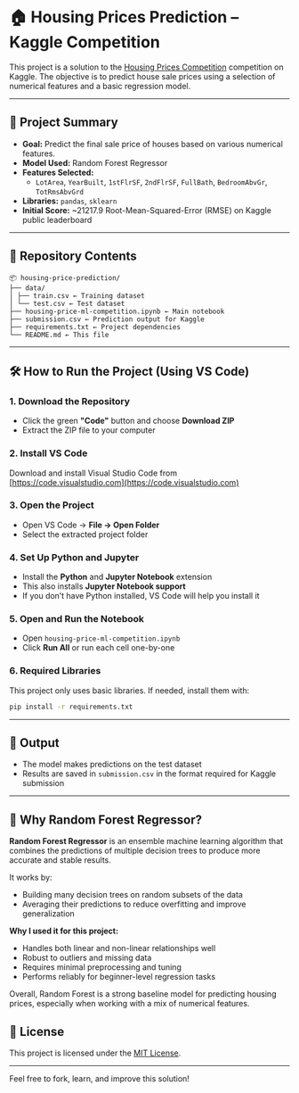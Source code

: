 # 🏠 Housing Prices Prediction – Kaggle Competition

This project is a solution to the [Housing Prices Competition](https://www.kaggle.com/competitions/home-data-for-ml-course) competition on Kaggle. The objective is to predict house sale prices using a selection of numerical features and a basic regression model.

---

## 📌 Project Summary

- **Goal:** Predict the final sale price of houses based on various numerical features.
- **Model Used:** Random Forest Regressor
- **Features Selected:**
  - `LotArea`, `YearBuilt`, `1stFlrSF`, `2ndFlrSF`, `FullBath`, `BedroomAbvGr`, `TotRmsAbvGrd`
- **Libraries:** `pandas`, `sklearn`
- **Initial Score:** ~21217.9 Root-Mean-Squared-Error (RMSE) on Kaggle public leaderboard
---

## 📁 Repository Contents

```
📦 housing-price-prediction/
├── data/
│ ├── train.csv ← Training dataset
│ └── test.csv ← Test dataset
├── housing-price-ml-competition.ipynb ← Main notebook
├── submission.csv ← Prediction output for Kaggle
├── requirements.txt ← Project dependencies
└── README.md ← This file
```

---

## 🛠 How to Run the Project (Using VS Code)

### 1. Download the Repository

- Click the green **"Code"** button and choose **Download ZIP**
- Extract the ZIP file to your computer

### 2. Install VS Code

Download and install Visual Studio Code from [https://code.visualstudio.com](https://code.visualstudio.com)

### 3. Open the Project

- Open VS Code → **File → Open Folder**
- Select the extracted project folder

### 4. Set Up Python and Jupyter

- Install the **Python** and **Jupyter Notebook** extension
- This also installs **Jupyter Notebook support**
- If you don’t have Python installed, VS Code will help you install it

### 5. Open and Run the Notebook

- Open `housing-price-ml-competition.ipynb`
- Click **Run All** or run each cell one-by-one

### 6. Required Libraries

This project only uses basic libraries. If needed, install them with:
```bash
pip install -r requirements.txt
```

---

## 📄 Output

- The model makes predictions on the test dataset
- Results are saved in `submission.csv` in the format required for Kaggle submission

---
## 🌲 Why Random Forest Regressor?

**Random Forest Regressor** is an ensemble machine learning algorithm that combines the predictions of multiple decision trees to produce more accurate and stable results.

It works by:
- Building many decision trees on random subsets of the data
- Averaging their predictions to reduce overfitting and improve generalization

**Why I used it for this project:**
- Handles both linear and non-linear relationships well
- Robust to outliers and missing data
- Requires minimal preprocessing and tuning
- Performs reliably for beginner-level regression tasks

Overall, Random Forest is a strong baseline model for predicting housing prices, especially when working with a mix of numerical features.

## 🔖 License

This project is licensed under the [MIT License](https://choosealicense.com/licenses/mit/).

---

Feel free to fork, learn, and improve this solution!
